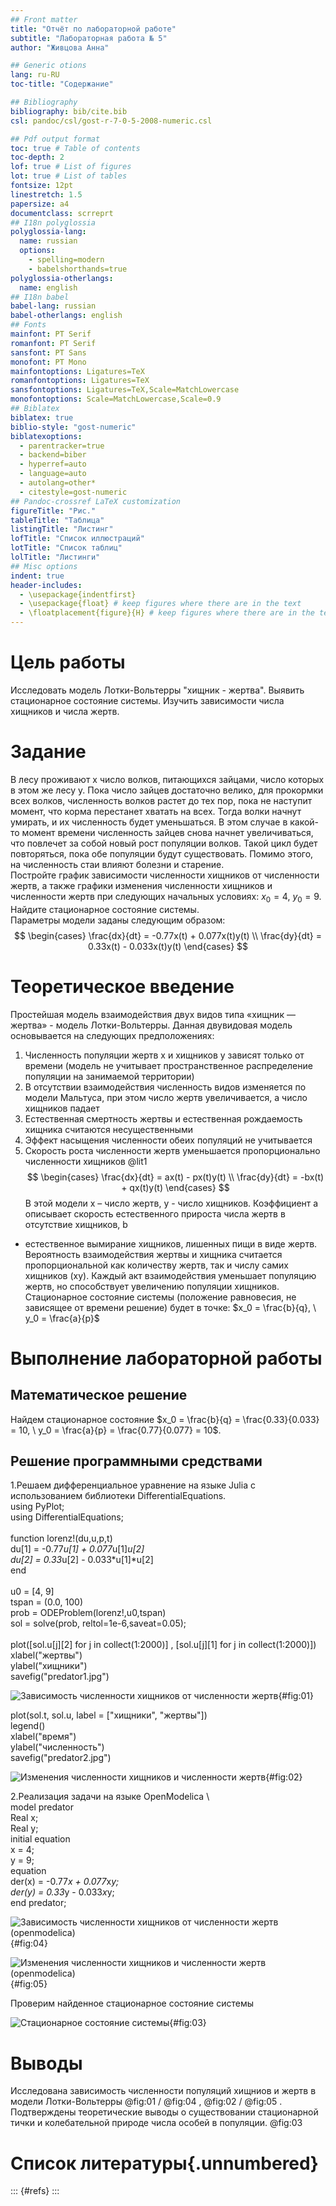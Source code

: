```yaml
---
## Front matter
title: "Отчёт по лабораторной работе"
subtitle: "Лабораторная работа № 5"
author: "Живцова Анна"

## Generic otions
lang: ru-RU
toc-title: "Содержание"

## Bibliography
bibliography: bib/cite.bib
csl: pandoc/csl/gost-r-7-0-5-2008-numeric.csl

## Pdf output format
toc: true # Table of contents
toc-depth: 2
lof: true # List of figures
lot: true # List of tables
fontsize: 12pt
linestretch: 1.5
papersize: a4
documentclass: scrreprt
## I18n polyglossia
polyglossia-lang:
  name: russian
  options:
	- spelling=modern
	- babelshorthands=true
polyglossia-otherlangs:
  name: english
## I18n babel
babel-lang: russian
babel-otherlangs: english
## Fonts
mainfont: PT Serif
romanfont: PT Serif
sansfont: PT Sans
monofont: PT Mono
mainfontoptions: Ligatures=TeX
romanfontoptions: Ligatures=TeX
sansfontoptions: Ligatures=TeX,Scale=MatchLowercase
monofontoptions: Scale=MatchLowercase,Scale=0.9
## Biblatex
biblatex: true
biblio-style: "gost-numeric"
biblatexoptions:
  - parentracker=true
  - backend=biber
  - hyperref=auto
  - language=auto
  - autolang=other*
  - citestyle=gost-numeric
## Pandoc-crossref LaTeX customization
figureTitle: "Рис."
tableTitle: "Таблица"
listingTitle: "Листинг"
lofTitle: "Список иллюстраций"
lotTitle: "Список таблиц"
lolTitle: "Листинги"
## Misc options
indent: true
header-includes:
  - \usepackage{indentfirst}
  - \usepackage{float} # keep figures where there are in the text
  - \floatplacement{figure}{H} # keep figures where there are in the text
---
```


# Цель работы

Исследовать модель Лотки-Вольтерры "хищник - жертва". Выявить стационарное состояние системы. Изучить зависимости числа хищников и числа жертв.         

# Задание

В лесу проживают х число волков, питающихся зайцами, число которых в
этом же лесу у. Пока число зайцев достаточно велико, для прокормки всех волков,
численность волков растет до тех пор, пока не наступит момент, что корма
перестанет хватать на всех. Тогда волки начнут умирать, и их численность будет
уменьшаться. В этом случае в какой-то момент времени численность зайцев снова
начнет увеличиваться, что повлечет за собой новый рост популяции волков. Такой
цикл будет повторяться, пока обе популяции будут существовать. Помимо этого,
на численность стаи влияют болезни и старение.    
Постройте график зависимости численности хищников от численности жертв,
а также графики изменения численности хищников и численности жертв при
следующих начальных условиях: $x_0 = 4, \ y_0 = 9$. Найдите стационарное
состояние системы.   
Параметры модели заданы следующим образом:    
$$
\begin{cases}
\frac{dx}{dt} = -0.77x(t) + 0.077x(t)y(t) \\ 
\frac{dy}{dt} = 0.33x(t) - 0.033x(t)y(t)
\end{cases}
$$ 

# Теоретическое введение

Простейшая модель взаимодействия двух видов типа «хищник — жертва» -
модель Лотки-Вольтерры. Данная двувидовая модель основывается на
следующих предположениях:    
1. Численность популяции жертв x и хищников y зависят только от времени
(модель не учитывает пространственное распределение популяции на
занимаемой территории)    
2. В отсутствии взаимодействия численность видов изменяется по модели
Мальтуса, при этом число жертв увеличивается, а число хищников падает    
3. Естественная смертность жертвы и естественная рождаемость хищника
считаются несущественными    
4. Эффект насыщения численности обеих популяций не учитывается    
5. Скорость роста численности жертв уменьшается пропорционально
численности хищников @lit1   
$$
\begin{cases}
\frac{dx}{dt} = ax(t) - px(t)y(t) \\ 
\frac{dy}{dt} = -bx(t) + qx(t)y(t)
\end{cases}
$$
В этой модели x – число жертв, y - число хищников. Коэффициент a
описывает скорость естественного прироста числа жертв в отсутствие хищников, b
- естественное вымирание хищников, лишенных пищи в виде жертв. Вероятность
взаимодействия жертвы и хищника считается пропорциональной как количеству
жертв, так и числу самих хищников (xy). Каждый акт взаимодействия уменьшает
популяцию жертв, но способствует увеличению популяции хищников.    
Стационарное состояние системы (положение равновесия, не зависящее
от времени решение) будет в точке: $x_0 = \frac{b}{q}, \ y_0 = \frac{a}{p}$

# Выполнение лабораторной работы

## Математическое решение

Найдем стационарное состояние $x_0 = \frac{b}{q} = \frac{0.33}{0.033} = 10, \ y_0 = \frac{a}{p} = \frac{0.77}{0.077} = 10$.

## Решение программными средствами

1.Решаем дифференциальное уравнение на языке Julia с использованием библиотеки DifferentialEquations. \
  using PyPlot;    
  using DifferentialEquations;    
  \
  function lorenz!(du,u,p,t)    
  du[1] = -0.77*u[1] + 0.077*u[1]*u[2]    
  du[2] =  0.33*u[2] - 0.033*u[1]*u[2]    
  end    
  \
  u0 = [4, 9]    
  tspan = (0.0,  100)    
  prob = ODEProblem(lorenz!,u0,tspan)    
  sol = solve(prob, reltol=1e-6,saveat=0.05);    
  \
  plot([sol.u[j][2] for j in collect(1:2000)] , [sol.u[j][1] for j in collect(1:2000)])    
  xlabel("жертвы")    
  ylabel("хищники")    
  savefig("predator1.jpg")    

![Зависимость численности хищников от численности жертв](image/predator1.jpg){#fig:01} 

  plot(sol.t, sol.u, label = ["хищники", "жертвы"])    
  legend()    
  xlabel("время")    
  ylabel("численность")    
  savefig("predator2.jpg")    

![Изменения численности хищников и численности жертв](image/predator2.jpg){#fig:02} 

2.Реализация задачи на языке OpenModelica \    
model predator    
  Real x;    
  Real y;    
initial equation    
  x = 4;    
  y = 9;    
equation    
  der(x) = -0.77*x + 0.077*x*y;    
  der(y) = 0.33*y - 0.033*x*y;    
end predator;    

![Зависимость численности хищников от численности жертв (openmodelica)](image/predator1.png){#fig:04} 

![Изменения численности хищников и численности жертв (openmodelica)](image/predator2.png){#fig:05} 

Проверим найденное стационарное состояние системы

![Стационарное состояние системы](image/stable.jpg){#fig:03} 

# Выводы

Исследована зависимость численности популяций хищниов и жертв в модели Лотки-Вольтерры @fig:01 / @fig:04 , @fig:02 / @fig:05  . Подтверждены теоретические выводы о существовании стационарной тички и колебательной природе числа особей в популяции. @fig:03   

# Список литературы{.unnumbered}

::: {#refs}
:::    
